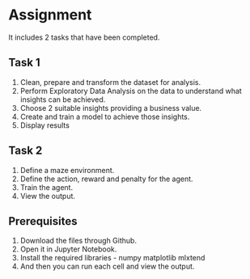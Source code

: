 # Assignment

It includes 2 tasks that have been completed.

## Task 1
1. Clean, prepare and transform the dataset for analysis.
2. Perform Exploratory Data Analysis on the data to understand what insights can be achieved.
3. Choose 2 suitable insights providing a business value.
4. Create and train a model to achieve those insights.
5. Display results


## Task 2
1. Define a maze environment.
2. Define the action, reward and penalty for the agent.
3. Train the agent.
4. View the output.


## Prerequisites
1. Download the files through Github.
2. Open it in Jupyter Notebook.
3. Install the required libraries - numpy matplotlib mlxtend
4. And then you can run each cell and view the output.

